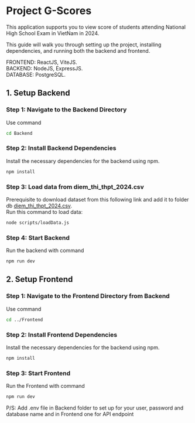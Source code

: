 # Project G-Scores

This application supports you to view score of students attending National High School Exam in VietNam in 2024.

This guide will walk you through setting up the project, installing dependencies, and running both the backend and frontend.

FRONTEND: ReactJS, ViteJS.<br>
BACKEND: NodeJS, ExpressJS.<br>
DATABASE: PostgreSQL.<br>

## 1. Setup Backend

### Step 1: Navigate to the Backend Directory

Use command
```bash 
cd Backend
```

### Step 2: Install Backend Dependencies
Install the necessary dependencies for the backend using npm.
```bash
npm install
```

### Step 3: Load data from diem_thi_thpt_2024.csv
Prerequisite to download dataset from this following link and add it to folder db 
[diem_thi_thpt_2024.csv](https://github.com/GoldenOwlAsia/webdev-intern-assignment-3/blob/main/dataset/diem_thi_thpt_2024.csv).<br>
Run this command to load data:
```bash
node scripts/loadData.js
```

### Step 4: Start Backend
Run the backend with command
```bash
npm run dev
```

## 2. Setup Frontend

### Step 1: Navigate to the Frontend Directory from Backend
Use command
```bash 
cd ../Frontend
```

### Step 2: Install Frontend Dependencies
Install the necessary dependencies for the backend using npm.
```bash
npm install
```

### Step 3: Start Frontend
Run the Frontend with command
```bash
npm run dev
```

P/S: Add .env file in Backend folder to set up for your user, password and database name and in Frontend one for API endpoint
